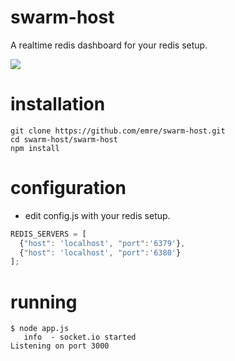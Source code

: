 swarm-host
==========

A realtime redis dashboard for your redis setup.

<img src="https://raw.github.com/emre/swarm-host/master/assets/shost1.png">

installation 
==========
```
git clone https://github.com/emre/swarm-host.git
cd swarm-host/swarm-host
npm install
```

configuration 
=================
* edit config.js with your redis setup.

``` javascript
REDIS_SERVERS = [
  {"host": 'localhost', "port":'6379'},
  {"host": 'localhost', "port":'6380'}
];
```

running
==============
``` 
$ node app.js
   info  - socket.io started
Listening on port 3000
``` 

